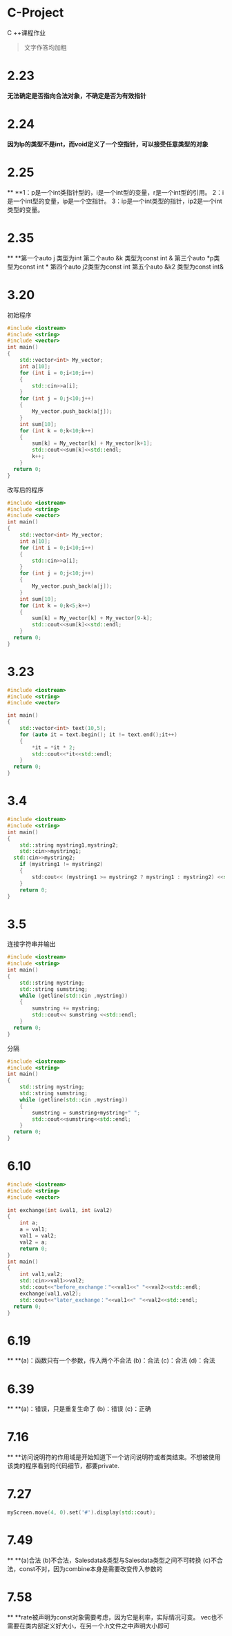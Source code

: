 # C-Project
C ++课程作业
>文字作答均加粗

# 2.23
**无法确定是否指向合法对象，不确定是否为有效指针**

# 2.24
**因为lp的类型不是int，而void定义了一个空指针，可以接受任意类型的对象**

# 2.25
** **1：p是一个int类指针型的，i是一个int型的变量，r是一个int型的引用。
     2：i是一个int型的变量，ip是一个空指针。
     3：ip是一个int类型的指针，ip2是一个int类型的变量。
     
# 2.35
** **第一个auto  j  类型为int
     第二个auto  &k 类型为const int &
     第三个auto *p类型为const int *
     第四个auto j2类型为const int
     第五个auto &k2 类型为const int&
     
# 3.20  
初始程序
``` c++
#include <iostream>
#include <string>
#include <vector>
int main()
{	
	std::vector<int> My_vector;
	int a[10];
	for (int i = 0;i<10;i++)
	{
		std::cin>>a[i];
	}
	for (int j = 0;j<10;j++)
	{
		My_vector.push_back(a[j]);
	}
	int sum[10];
	for (int k = 0;k<10;k++)
	{
		sum[k] = My_vector[k] + My_vector[k+1];
		std::cout<<sum[k]<<std::endl;
		k++;
	}
  return 0;
} 
```
改写后的程序
``` c++
#include <iostream>
#include <string>
#include <vector>
int main()
{	
	std::vector<int> My_vector;
	int a[10];
	for (int i = 0;i<10;i++)
	{
		std::cin>>a[i];
	}
	for (int j = 0;j<10;j++)
	{
		My_vector.push_back(a[j]);
	}
	int sum[10];
	for (int k = 0;k<5;k++)
	{
		sum[k] = My_vector[k] + My_vector[9-k];
		std::cout<<sum[k]<<std::endl;
	}
  return 0;
} 
```

# 3.23
``` c++
#include <iostream>
#include <string>
#include <vector>

int main()
{	
	std::vector<int> text(10,5);
	for (auto it = text.begin(); it != text.end();it++) 
	{
		*it = *it * 2;
		std::cout<<*it<<std::endl;	
	}
  return 0;
} 
```

# 3.4
``` c++
#include <iostream>
#include <string>
int main()
{	
	std::string mystring1,mystring2;
	std::cin>>mystring1;
  std::cin>>mystring2;
	if (mystring1 != mystring2)
	{
		std:cout<< (mystring1 >= mystring2 ? mystring1 : mystring2) <<std::endl;
	}
	return 0;
}
```

# 3.5
连接字符串并输出
``` c++
#include <iostream>
#include <string>
int main()
{	
	std::string mystring;
	std::string sumstring;
	while (getline(std::cin ,mystring))
	{
		sumstring += mystring;
		std::cout<< sumstring <<std::endl;
	}
  return 0;
}	
```
分隔
``` c++
#include <iostream>
#include <string>
int main()
{	
	std::string mystring;
	std::string sumstring;
	while (getline(std::cin ,mystring))
	{
		sumstring = sumstring+mystring+" ";
		std::cout<<sumstring<<std::endl;
	}
  return 0;
}
```

# 6.10
``` c++
#include <iostream>
#include <string>
#include <vector>
 
int exchange(int &val1, int &val2)
{
	int a;
	a = val1;
	val1 = val2;
	val2 = a;
	return 0;
}
int main()
{	
	int val1,val2;
	std::cin>>val1>>val2;
	std::cout<<"before_exchange："<<val1<<" "<<val2<<std::endl;
	exchange(val1,val2);
	std::cout<<"later_exchange："<<val1<<" "<<val2<<std::endl;
  return 0;
}
```

# 6.19
** **(a)：函数只有一个参数，传入两个不合法
     (b)：合法
     (c)：合法
     (d)：合法
     
# 6.39
** **(a)：错误，只是重复生命了
     (b)：错误
     (c)：正确
     
# 7.16
** **访问说明符的作用域是开始知道下一个访问说明符或者类结束。不想被使用该类的程序看到的代码细节，都要private.

# 7.27
``` c++
myScreen.move(4, 0).set('#').display(std::cout);
```

# 7.49
** **(a)合法
     (b)不合法，Salesdata&类型与Salesdata类型之间不可转换
     (c)不合法，const不对，因为combine本身是需要改变传入参数的

# 7.58
** **rate被声明为const对象需要考虑，因为它是利率，实际情况可变。
     vec也不需要在类内部定义好大小，在另一个.h文件之中声明大小即可
